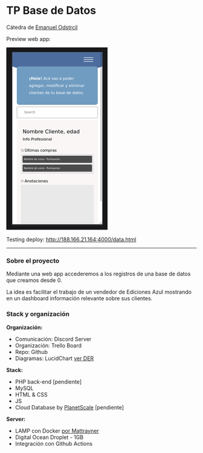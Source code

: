 # TP Base de Datos
Cátedra de [Emanuel Odstrcil](https://github.com/alumnosifts18)

Preview web app:

![](./snapshot.png)

Testing deploy: http://188.166.21.164:4000/data.html 

---

### Sobre el proyecto
Mediante una web app accederemos a los registros de una base de datos que creamos desde 0.

La idea es facilitar el trabajo de un vendedor de Ediciones Azul mostrando en un dashboard información relevante sobre sus clientes.

### Stack y organización

**Organización:**

- Comunicación: Discord Server
- Organización: Trello Board
- Repo: Github
- Diagramas: LucidChart [ver DER](https://lucid.app/lucidchart/e0468a62-25de-45ef-a166-972ce6dbc599/edit?viewport_loc=-128%2C26%2C2475%2C1159%2C0_0&invitationId=inv_e85e6c55-a173-4fd8-8584-22b2c5883574#)

**Stack:**

- PHP back-end [pendiente]
- MySQL
- HTML & CSS
- JS
- Cloud Database by [PlanetScale](https://planetscale.com/) [pendiente]

**Server:**

- LAMP con Docker [por Mattrayner](https://github.com/mattrayner/docker-lamp)
- Digital Ocean Droplet - 1GB
- Integración con Github Actions